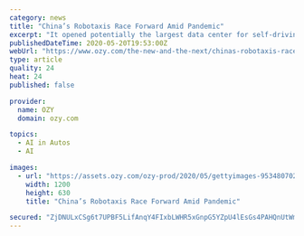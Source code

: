 ```yaml
---
category: news
title: "China’s Robotaxis Race Forward Amid Pandemic"
excerpt: "It opened potentially the largest data center for self-driving cars in Shanghai and signed a deal to launch a fleet of 100 robotaxis in the city. AutoX is just one of several Chinese startups aiming to close the gap with Silicon Valley that have been rolling out pilot projects,"
publishedDateTime: 2020-05-20T19:53:00Z
webUrl: "https://www.ozy.com/the-new-and-the-next/chinas-robotaxis-race-forward-amid-pandemic/329013/"
type: article
quality: 24
heat: 24
published: false

provider:
  name: OZY
  domain: ozy.com

topics:
  - AI in Autos
  - AI

images:
  - url: "https://assets.ozy.com/ozy-prod/2020/05/gettyimages-953480702.jpg?width=1200&height=630&fit=cover"
    width: 1200
    height: 630
    title: "China’s Robotaxis Race Forward Amid Pandemic"

secured: "ZjDNULxCSg6t7UPBF5LifAnqY4FIxbLWHR5xGnpG5YZpU4lEsGs4PAHQnUtWm0sVNdYLLodsEJb06xxJKQzGFmazOqM+237CYXGmGBZQMMvdh4SIOMqEuqEn0JgDLS5X9BiyqCawj9spHb2LZa2RrI/WHnwmRi7w4lcFz1zOvjDn1I7ZGasCUJzmMvhmMY5pMj6o7ZhV9t4XCTsb7NiLOYnGLbjlFRMNDv044GZjxYNGNoHgr7TKeQymyYBtz7JJNYmE7bp/i0ccEFrcdFzR96kRidk/5mbsONae/w2zTnHA/nG7Imys5Qf9zinD7MwSN6cgXDiciV1mtWJwLxhrOhZbA5haW6xuSjSSl5cCS6WfzF2nBWWadXkL3QYMoHMIIIDDW3NcPJogYcMCRPiZyilbiHvfW1p6qacB57+sg45qTiBj+43GBuk+gh4Ojp5VwqOGlKQpt+nh+udb8xSydTQpmrKAjzwXqhZ0VvbHzqE=;qVcxVoQkWh5oWvjXAzk1CQ=="
---
```


